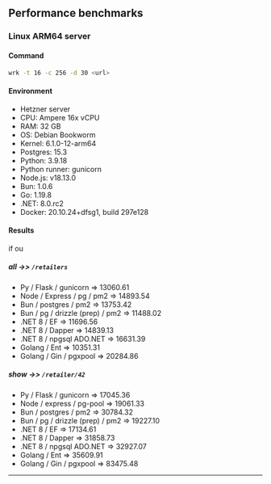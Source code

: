 ## Performance benchmarks

### Linux ARM64 server

#### Command

```bash
wrk -t 16 -c 256 -d 30 <url>
```

#### Environment

- Hetzner server
- CPU: Ampere 16x vCPU
- RAM: 32 GB
- OS: Debian Bookworm
- Kernel: 6.1.0-12-arm64
- Postgres: 15.3
- Python: 3.9.18
- Python runner: gunicorn
- Node.js: v18.13.0
- Bun: 1.0.6
- Go: 1.19.8
- .NET: 8.0.rc2
- Docker: 20.10.24+dfsg1, build 297e128

#### Results
if ou 
##### _all_ ->> `/retailers`

- Py / Flask / gunicorn => 13060.61
- Node / Express / pg / pm2 => 14893.54
- Bun / postgres / pm2 => 13753.42
- Bun / pg / drizzle (prep) / pm2 => 11488.02
- .NET 8 / EF => 11696.56
- .NET 8 / Dapper => 14839.13
- .NET 8 / npgsql ADO.NET => 16631.39
- Golang / Ent => 10351.31
- Golang / Gin / pgxpool => 20284.86

##### _show_ ->> `/retailer/42`

- Py / Flask / gunicorn => 17045.36
- Node / express / pg-pool => 19061.33
- Bun / postgres / pm2 => 30784.32
- Bun / pg / drizzle (prep) / pm2 => 19227.10
- .NET 8 / EF => 17134.61
- .NET 8 / Dapper => 31858.73
- .NET 8 / npgsql ADO.NET => 32927.07
- Golang / Ent => 35609.91
- Golang / Gin / pgxpool => 83475.48

---
